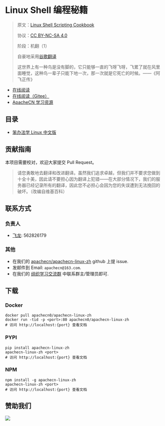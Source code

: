 # Linux Shell 编程秘籍

> 原文：[Linux Shell Scripting Cookbook](https://libgen.rs/book/index.php?md5=ABA4B56CB4F69896DB2E9CFE0817AFEF)
> 
> 协议：[CC BY-NC-SA 4.0](http://creativecommons.org/licenses/by-nc-sa/4.0/)
> 
> 阶段：机翻（1）
>
> 自豪地采用[谷歌翻译](https://translate.google.cn/)
> 
> 这世界上有一种鸟是没有脚的，它只能够一直的飞呀飞呀，飞累了就在风里面睡觉，这种鸟一辈子只能下地一次，那一次就是它死亡的时候。——《阿飞正传》

* [在线阅读](https://linux.apachecn.org)
* [在线阅读（Gitee）](https://apachecn.gitee.io/apachecn-linux-zh/)
* [ApacheCN 学习资源](http://docs.apachecn.org/)

## 目录

+   [笨办法学 Linux 中文版](docs/llthw-zh/SUMMARY.md)

## 贡献指南

本项目需要校对，欢迎大家提交 Pull Request。

> 请您勇敢地去翻译和改进翻译。虽然我们追求卓越，但我们并不要求您做到十全十美，因此请不要担心因为翻译上犯错——在大部分情况下，我们的服务器已经记录所有的翻译，因此您不必担心会因为您的失误遭到无法挽回的破坏。（改编自维基百科）

## 联系方式

### 负责人

* [飞龙](https://github.com/wizardforcel): 562826179

### 其他

*   在我们的 [apachecn/apachecn-linux-zh](https://github.com/apachecn/apachecn-linux-zh) github 上提 issue.
*   发邮件到 Email: `apachecn@163.com`.
*   在我们的 [组织学习交流群](http://www.apachecn.org/organization/348.html) 中联系群主/管理员即可.

## 下载

### Docker

```
docker pull apachecn0/apachecn-linux-zh
docker run -tid -p <port>:80 apachecn0/apachecn-linux-zh
# 访问 http://localhost:{port} 查看文档
```

### PYPI

```
pip install apachecn-linux-zh
apachecn-linux-zh <port>
# 访问 http://localhost:{port} 查看文档
```

### NPM

```
npm install -g apachecn-linux-zh
apachecn-linux-zh <port>
# 访问 http://localhost:{port} 查看文档
```

## 赞助我们

![](http://data.apachecn.org/img/about/donate.jpg)
